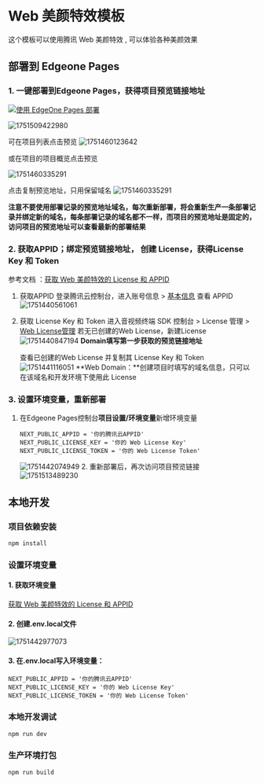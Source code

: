 # Web 美颜特效模板

这个模板可以使用腾讯 Web 美颜特效 , 可以体验各种美颜效果

## 部署到 Edgeone Pages

### 1. 一键部署到Edgeone Pages，获得项目预览链接地址

[![使用 EdgeOne Pages 部署](https://cdnstatic.tencentcs.com/edgeone/pages/deploy.svg)](https://console.cloud.tencent.com/edgeone/pages/new?template=trtc-ar)

![1751509422980](https://raw.githubusercontent.com/clumsy-goose/template-readme-images/main/trtc-ar/1751509422980.png)

可在项目列表点击预览
![1751460123642](https://raw.githubusercontent.com/clumsy-goose/template-readme-images/main/trtc-ar/1751460123642.png)

或在项目的项目概览点击预览

![1751460335291](https://raw.githubusercontent.com/clumsy-goose/template-readme-images/main/trtc-ar/1751460335291.png)

点击复制预览地址，只用保留域名
![1751460335291](https://raw.githubusercontent.com/clumsy-goose/template-readme-images/main/trtc-ar/1751441411057.png)

**注意不要使用部署记录的预览地址域名，每次重新部署，将会重新生产一条部署记录并绑定新的域名，每条部署记录的域名都不一样，而项目的预览地址是固定的，访问项目的预览地址可以查看最新的部署结果**

### 2. 获取APPID；绑定预览链接地址， 创建 License，获得License Key 和 Token

参考文档 ：[获取 Web 美颜特效的 License 和 APPID](https://cloud.tencent.com/document/product/616/71364)

1. 获取APPID
   登录腾讯云控制台，进入账号信息 > [基本信息](https://console.cloud.tencent.com/developer 'https://console.cloud.tencent.com/developer') 查看 APPID
   ![1751440561061](https://raw.githubusercontent.com/clumsy-goose/template-readme-images/main/trtc-ar/1751440561061.png)
2. 获取 License Key 和 Token
   进入音视频终端 SDK 控制台 > License 管理 > [Web License管理](https://console.cloud.tencent.com/vcube/web 'https://console.cloud.tencent.com/vcube/web')
   若无已创建的Web License，新建License
   ![1751440847194](https://raw.githubusercontent.com/clumsy-goose/template-readme-images/main/trtc-ar/1751440847194.png) **Domain填写第一步获取的预览链接地址**

   查看已创建的Web License 并复制其 License Key 和 Token![1751441116051](https://raw.githubusercontent.com/clumsy-goose/template-readme-images/main/trtc-ar/1751441116051.png)
   **Web Domain：**创建项目时填写的域名信息，只可以在该域名和开发环境下使用此 License

### 3. 设置环境变量，重新部署

1. 在Edgeone Pages控制台**项目设置/环境变量**新增环境变量

   ```
   NEXT_PUBLIC_APPID = '你的腾讯云APPID'
   NEXT_PUBLIC_LICENSE_KEY = '你的 Web License Key'
   NEXT_PUBLIC_LICENSE_TOKEN = '你的 Web License Token'
   ```

   ![1751442074949](https://raw.githubusercontent.com/clumsy-goose/template-readme-images/main/trtc-ar/1751442074949.png) 2. 重新部署后，再次访问项目预览链接
   ![1751513489230](https://raw.githubusercontent.com/clumsy-goose/template-readme-images/main/trtc-ar/1751513489230.png)

## 本地开发

### 项目依赖安装

```sh
npm install
```

### 设置环境变量

#### 1. 获取环境变量

[获取 Web 美颜特效的 License 和 APPID](https://cloud.tencent.com/document/product/616/71364)

#### 2. 创建.env.local文件

![1751442977073](https://raw.githubusercontent.com/clumsy-goose/template-readme-images/main/trtc-ar/1751442977073.png)

#### 3. 在.env.local写入环境变量：

```
NEXT_PUBLIC_APPID = '你的腾讯云APPID'
NEXT_PUBLIC_LICENSE_KEY = '你的 Web License Key'
NEXT_PUBLIC_LICENSE_TOKEN = '你的 Web License Token'
```

### 本地开发调试

```sh
npm run dev
```

### 生产环境打包

```sh
npm run build
```
